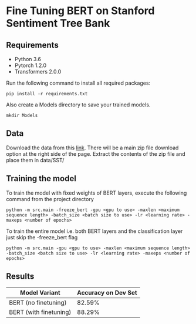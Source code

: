 # Fine Tuning BERT on Stanford Sentiment Tree Bank

## Requirements
- Python 3.6
- Pytorch 1.2.0
- Transformers 2.0.0

Run the following command to install all required packages:
```
pip install -r requirements.txt
```
Also create a Models directory to save your trained models.
```
mkdir Models
```
## Data
Download the data from this [link](https://gluebenchmark.com/tasks). There will be a main zip file download option at the right side of the page. Extract the contents of the zip file and place them in data/SST/

## Training the model
To train the model with fixed weights of BERT layers, execute the following command from the project directory
```
python -m src.main -freeze_bert -gpu <gpu to use> -maxlen <maximum sequence length> -batch_size <batch size to use> -lr <learning rate> -maxeps <number of epochs>
```
To train the entire model i.e. both BERT layers and the classification layer just skip the -freeze_bert flag
```
python -m src.main -gpu <gpu to use> -maxlen <maximum sequence length> -batch_size <batch size to use> -lr <learning rate> -maxeps <number of epochs>
```

## Results
|Model Variant|Accuracy on Dev Set|
|-------------|-------------------|
|BERT (no finetuning)|82.59%|
|BERT (with finetuning)|88.29%|
